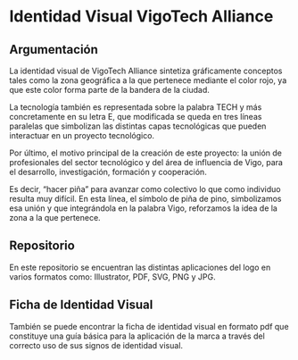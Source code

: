 # Identidad Visual VigoTech Alliance

## Argumentación

La identidad visual de VigoTech Alliance sintetiza gráficamente conceptos tales como la zona geográfica a la que pertenece mediante el color rojo, ya que este color forma parte de la bandera de la ciudad.

La tecnología también es representada sobre la palabra TECH y más concretamente en su letra E, que modificada se queda en tres líneas paralelas que simbolizan las distintas capas tecnológicas que pueden interactuar en un proyecto tecnológico.

Por último, el motivo principal de la creación de este proyecto: la unión de profesionales del sector tecnológico y del área de influencia de Vigo, para el desarrollo, investigación, formación y cooperación.  

Es decir, “hacer piña” para avanzar como colectivo lo que como individuo resulta muy difícil. En esta línea, el símbolo de piña de pino, simbolizamos esa unión y que integrándola en la palabra Vigo, reforzamos la idea de la zona a la que pertenece.


## Repositorio

En este repositorio se encuentran las distintas aplicaciones del logo en varios formatos como: Illustrator, PDF, SVG, PNG y JPG.


## Ficha de Identidad Visual

También se puede encontrar la ficha de identidad visual en formato pdf que constituye una guía básica para la aplicación de la marca a través del correcto uso de sus signos de identidad visual. 

